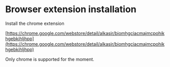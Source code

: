 # Browser extension installation

Install the chrome extension

[https://chrome.google.com/webstore/detail/alkasir/biomhgciacmajmcpohikhgebkihljhpp](https://chrome.google.com/webstore/detail/alkasir/biomhgciacmajmcpohikhgebkihljhpp)

Only chrome is supported for the moment.

